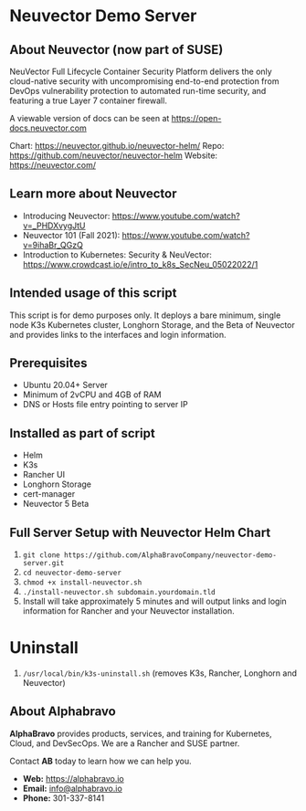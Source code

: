# Neuvector Demo Server

## About Neuvector (now part of SUSE)

NeuVector Full Lifecycle Container Security Platform delivers the only cloud-native security with uncompromising end-to-end protection from DevOps vulnerability protection to automated run-time security, and featuring a true Layer 7 container firewall.

A viewable version of docs can be seen at https://open-docs.neuvector.com

Chart: https://neuvector.github.io/neuvector-helm/
Repo: https://github.com/neuvector/neuvector-helm
Website: https://neuvector.com/

## Learn more about Neuvector

- Introducing Neuvector: https://www.youtube.com/watch?v=_PHDXvygJtU
- Neuvector 101 (Fall 2021): https://www.youtube.com/watch?v=9ihaBr_QGzQ
- Introduction to Kubernetes: Security & NeuVector: https://www.crowdcast.io/e/intro_to_k8s_SecNeu_05022022/1

## Intended usage of this script

This script is for demo purposes only. It deploys a bare minimum, single node K3s Kubernetes cluster, Longhorn Storage, and the Beta of Neuvector and provides links to the interfaces and login information.

## Prerequisites
- Ubuntu 20.04+ Server
- Minimum of 2vCPU and 4GB of RAM
- DNS or Hosts file entry pointing to server IP

## Installed as part of script

- Helm
- K3s
- Rancher UI
- Longhorn Storage
- cert-manager
- Neuvector 5 Beta

## Full Server Setup with Neuvector Helm Chart

1. `git clone https://github.com/AlphaBravoCompany/neuvector-demo-server.git`
2. `cd neuvector-demo-server`
3. `chmod +x install-neuvector.sh`
4. `./install-neuvector.sh subdomain.yourdomain.tld`
5. Install will take approximately 5 minutes and will output links and login information for Rancher and your Neuvector installation.

# Uninstall

1. `/usr/local/bin/k3s-uninstall.sh` (removes K3s, Rancher, Longhorn and Neuvector)

## About Alphabravo

**AlphaBravo** provides products, services, and training for Kubernetes, Cloud, and DevSecOps. We are a Rancher and SUSE partner.

Contact **AB** today to learn how we can help you.

* **Web:** https://alphabravo.io
* **Email:** info@alphabravo.io
* **Phone:** 301-337-8141
